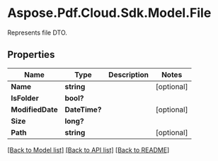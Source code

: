 # Aspose.Pdf.Cloud.Sdk.Model.File
Represents file DTO.

## Properties

Name | Type | Description | Notes
------------ | ------------- | ------------- | -------------
**Name** | **string** |  | [optional] 
**IsFolder** | **bool?** |  | 
**ModifiedDate** | **DateTime?** |  | [optional] 
**Size** | **long?** |  | 
**Path** | **string** |  | [optional] 

[[Back to Model list]](../README.md#documentation-for-models) [[Back to API list]](../README.md#documentation-for-api-endpoints) [[Back to README]](../README.md)

